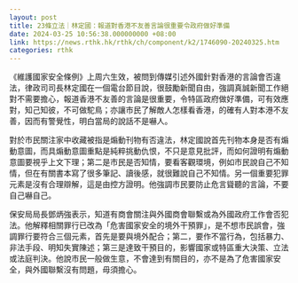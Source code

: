 ```yaml
---
layout: post
title: 23條立法｜林定國：報道對香港不友善言論很重要令政府做好準備
date: 2024-03-25 10:56:38.000000000 +08:00
link: https://news.rthk.hk/rthk/ch/component/k2/1746090-20240325.htm
categories: rthk
---
```


《維護國家安全條例》上周六生效，被問到傳媒引述外國針對香港的言論會否違法，律政司司長林定國在一個電台節目說，很鼓勵新聞自由，強調真誠新聞工作絕對不需要擔心，報道香港不友善的言論是很重要，令特區政府做好準備，可有效應對，知己知彼，不可做駝鳥；亦讓市民了解敵人怎樣看香港，的確有人對本港不友善，因而有警覺性，明白當局的說話不是嚇人。

對於市民關注家中收藏被指是煽動刊物有否違法，林定國說首先刊物本身是否有煽動意圖，而具煽動意圖重點是純粹挑動仇恨，不只是意見批評，而如何證明有煽動意圖要視乎上文下理；第二是市民是否知情，要看客觀環境，例如市民說自己不知情，但在有關書本寫了很多筆記、讀後感，就很難說自己不知情。另一個重要犯罪元素是沒有合理辯解，這是由控方證明。他強調市民要防止危言聳聽的言論，不要自己嚇自己。

保安局局長鄧炳強表示，知道有商會關注與外國商會聯繫或為外國政府工作會否犯法。他解釋相關罪行已改為「危害國家安全的境外干預罪」，是不想市民誤會，強調罪行要符合三個元素，首先是要與境外配合；第二，要作不當行為，包括暴力、非法手段、明知失實陳述；第三是達致干預目的，影響國家或特區重大決策、立法或法庭判決。他說市民一般做生意，不會達到有關目的，亦不是為了危害國家安全，與外國聯繫沒有問題，毋須擔心。
